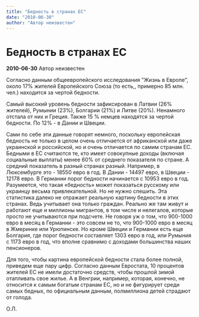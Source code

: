 ```yaml
---
title: "Бедность в странах ЕС"
date: "2010-06-30"
author: "Автор неизвестен"
---
```


# Бедность в странах ЕС

**2010-06-30** Автор неизвестен

Cогласно данным общеевропейского исследования "Жизнь в Европе", около 17% жителей Европейского Союза (то есть,, примерно 85 млн. чел.) находится за чертой бедности.

Самый высокий уровень бедности зафиксирован в Латвии (26% жителей), Румынии (23%), Болгарии (21%) и Литве (20%). Ненамного отстала от них и Греция. Также 15 % немцев находятся за чертой бедности. По 12% - в Дании и Швеции.

Сами по себе эти данные говорят немного, поскольку европейская бедность не только в целом очень отличается от африканской или даже украинской и российской, но и очень отличается по самим странам ЕС. Бедными в ЕС считаются те, кто имеет совокупные доходы (включая социальные выплаты) менее 60% от среднего показателя по стране. А средний показатель в разный странах разный. Например, в Люксембурге это - 18550 евро в год. В Дании - 14497 евро, в Швеции - 12178 евро. В Германии порог бедности начинается с 10953 евро в год. Разумеется, что такая «бедность» может показаться русскому или украинцу весьма привлекательной. Но не нужно спешить. Эта статистика далеко не отражает реальную картину бедности в этих странах. Ведь учитывает она только граждан. Реально же там живут и работают еще и миллионы мигрантов, в том числе и нелегалов, которые просто не учитываются при подсчете. Не говоря уж о том, что 900-1000 евро в месяц в Германии - это совсем не то, что 900-1000 евро в месяц в Жмеринке или Урюпинске. Но кроме Швеции и Германии есть еще Болгария, где порог бедности составляет 1303 евро в год, или Румыния с 1173 евро в год, что вполне сравнимо с доходами большинства наших пенсионеров.

Для того, чтобы картина европейской бедности стала более полной, приведем еще пару цифр. Согласно данным Евростата, 10 процентов жителей ЕС не имели достаточно средств, чтобы прошлой зимой отапливать свое жилье. А в Венгрии, например, которая, конечно, не относится к самым богатым странам ЕС, но и не фигурирует среди самых бедных, по официальным данным, полмиллиона детей страдают от голода.

О.Л.